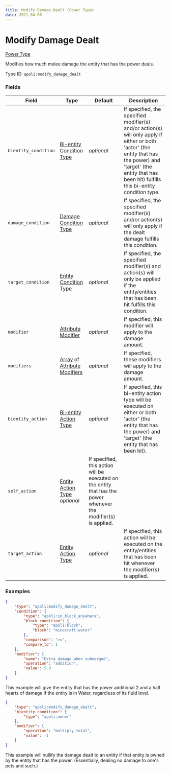 ```yaml
---
title: Modify Damage Dealt (Power Type)
date: 2021-04-06
---
```


# Modify Damage Dealt

[Power Type](../power_types.md)

Modifies how much melee damage the entity that has the power deals.

Type ID: `apoli:modify_damage_dealt`

### Fields

Field  | Type | Default | Description
-------|------|---------|------------
`bientity_condition` | [Bi-entity Condition Type](../bientity_condition_types.md) | _optional_ | If specified, the specified modifier(s) and/or action(s) will only apply if either or both 'actor' (the entity that has the power) and 'target' (the entity that has been hit) fulfills this bi-entity condition type.
`damage_condition` | [Damage Condition Type](../damage_condition_types.md) | _optional_ | If specified, the specified modifier(s) and/or action(s) will only apply if the dealt damage fulfills this condition.
`target_condition` | [Entity Condition Type](../entity_condition_types.md) | _optional_ | If specified, the specified modifier(s) and action(s) will only be applied if the entity/entities that has been hit fulfills this condition.
`modifier` | [Attribute Modifier](../data_types/attribute_modifier.md) | _optional_ | If specified, this modifier will apply to the damage amount.
`modifiers` | [Array](../data_types/array.md) of [Attribute Modifiers](../data_types/attribute_modifier.md) | _optional_ | If specified, these modifiers will apply to the damage amount.
`bientity_action`  | [Bi-entity Action Type](../bientity_action_types.md) | _optional_ | If specified, this bi-entity action type will be executed on either or both 'actor' (the entity that has the power) and 'target' (the entity that has been hit).
`self_action` | [Entity Action Type](../entity_action_types.md)  _optional_ | If specified, this action will be executed on the entity that has the power whenever the modifier(s) is applied.
`target_action` | [Entity Action Type](../entity_action_types.md) | _optional_ | If specified, this action will be executed on the entity/entities that has been hit whenever the modifier(s) is applied.

### Examples

```json
{
	"type": "apoli:modify_damage_dealt",
	"condition": {
		"type": "apoli:in_block_anywhere",
		"block_condition": {
			"type": "apoli:block",
			"block": "minecraft:water"
		},
		"comparison": ">=",
		"compare_to": 1
	},
	"modifier": {
		"name": "Extra damage when submerged",
		"operation": "addition",
		"value": 5.0
	}
}
```

This example will give the entity that has the power additional 2 and a half hearts of damage if the entity is in Water, regardless of its fluid level.
<br>

```json
{
	"type": "apoli:modify_damage_dealt",
	"bientity_condition": {
		"type": "apoli:owner"
	},
	"modifier": {
		"operation": "multiply_total",
		"value": -1
	}
}
```

This example will nullify the damage dealt to an entity if that entity is owned by the entity that has the power. (Essentially, dealing no damage to one's pets and such.)
